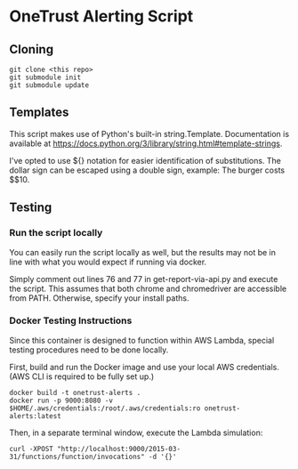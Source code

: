 # OneTrust Alerting Script

## Cloning

```shell
git clone <this repo>
git submodule init
git submodule update
```

## Templates

This script makes use of Python's built-in string.Template. Documentation is available at https://docs.python.org/3/library/string.html#template-strings.

I've opted to use ${} notation for easier identification of substitutions. The dollar sign can be escaped using a double sign, example: The burger costs $$10.

## Testing

### Run the script locally

You can easily run the script locally as well, but the results may not be in line with what you would expect if running via docker.

Simply comment out lines 76 and 77 in get-report-via-api.py and execute the script.
This assumes that both chrome and chromedriver are accessible from PATH. Otherwise, specify your install paths.

### Docker Testing Instructions

Since this container is designed to function within AWS Lambda, special testing procedures need to be done locally.

First, build and run the Docker image and use your local AWS credentials. (AWS CLI is required to be fully set up.)

```shell
docker build -t onetrust-alerts .
docker run -p 9000:8080 -v $HOME/.aws/credentials:/root/.aws/credentials:ro onetrust-alerts:latest
```

Then, in a separate terminal window, execute the Lambda simulation:

```shell
curl -XPOST "http://localhost:9000/2015-03-31/functions/function/invocations" -d '{}'
```
